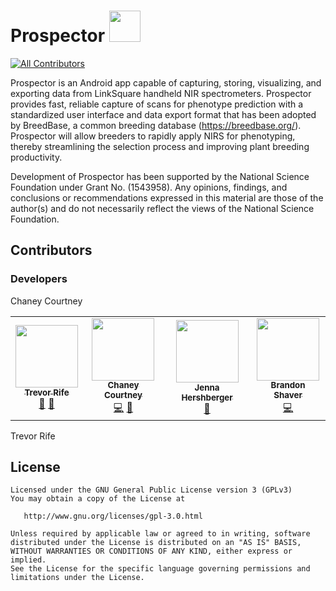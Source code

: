 # Prospector <a href="https://play.google.com/store/apps/details?id=org.phenoapps.intercross"><img src="https://play.google.com/intl/en_us/badges/images/generic/en-play-badge.png" height="50"></a>
<!-- ALL-CONTRIBUTORS-BADGE:START - Do not remove or modify this section -->
[![All Contributors](https://img.shields.io/badge/all_contributors-4-orange.svg?style=flat-square)](#contributors-)
<!-- ALL-CONTRIBUTORS-BADGE:END -->

Prospector is an Android app capable of capturing, storing, visualizing, and exporting data from LinkSquare handheld NIR spectrometers. Prospector provides fast, reliable capture of scans for phenotype prediction with a standardized user interface and data export format that has been adopted by BreedBase, a common breeding database (https://breedbase.org/). Prospector will allow breeders to rapidly apply NIRS for phenotyping, thereby streamlining the selection process and improving plant breeding productivity.

Development of Prospector has been supported by the National Science Foundation under Grant No. (1543958). Any opinions, findings, and conclusions or recommendations expressed in this material are those of the author(s) and do not necessarily reflect the views of the National Science Foundation.

## Contributors
### Developers
Chaney Courtney
<!-- ALL-CONTRIBUTORS-LIST:START - Do not remove or modify this section -->
<!-- prettier-ignore-start -->
<!-- markdownlint-disable -->
<table>
  <tr>
    <td align="center"><a href="https://github.com/trife"><img src="https://avatars.githubusercontent.com/u/1869534?v=4?s=100" width="100px;" alt=""/><br /><sub><b>Trevor Rife</b></sub></a><br /><a href="#projectManagement-trife" title="Project Management">📆</a> <a href="#design-trife" title="Design">🎨</a></td>
    <td align="center"><a href="https://github.com/chaneylc"><img src="https://avatars.githubusercontent.com/u/5421632?v=4?s=100" width="100px;" alt=""/><br /><sub><b>Chaney Courtney</b></sub></a><br /><a href="https://github.com/PhenoApps/Prospector/commits?author=chaneylc" title="Code">💻</a> <a href="#ideas-chaneylc" title="Ideas, Planning, & Feedback">🤔</a></td>
    <td align="center"><a href="http://jmh579.github.io"><img src="https://avatars.githubusercontent.com/u/33294076?v=4?s=100" width="100px;" alt=""/><br /><sub><b>Jenna Hershberger</b></sub></a><br /><a href="#ideas-jmh579" title="Ideas, Planning, & Feedback">🤔</a></td>
    <td align="center"><a href="https://github.com/bnn678"><img src="https://avatars.githubusercontent.com/u/23563750?v=4?s=100" width="100px;" alt=""/><br /><sub><b>Brandon Shaver</b></sub></a><br /><a href="https://github.com/PhenoApps/Prospector/commits?author=bnn678" title="Code">💻</a></td>
  </tr>
</table>

<!-- markdownlint-restore -->
<!-- prettier-ignore-end -->

<!-- ALL-CONTRIBUTORS-LIST:END -->

Trevor Rife

## License
    Licensed under the GNU General Public License version 3 (GPLv3)
    You may obtain a copy of the License at

       http://www.gnu.org/licenses/gpl-3.0.html

    Unless required by applicable law or agreed to in writing, software
    distributed under the License is distributed on an "AS IS" BASIS,
    WITHOUT WARRANTIES OR CONDITIONS OF ANY KIND, either express or implied.
    See the License for the specific language governing permissions and
    limitations under the License.
